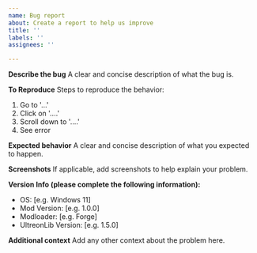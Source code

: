 ```yaml
---
name: Bug report
about: Create a report to help us improve
title: ''
labels: ''
assignees: ''

---
```


**Describe the bug**
A clear and concise description of what the bug is.

**To Reproduce**
Steps to reproduce the behavior:
1. Go to '...'
2. Click on '....'
3. Scroll down to '....'
4. See error

**Expected behavior**
A clear and concise description of what you expected to happen.

**Screenshots**
If applicable, add screenshots to help explain your problem.

**Version Info (please complete the following information):**
 - OS: [e.g. Windows 11]
 - Mod Version: [e.g. 1.0.0]
 - Modloader: [e.g. Forge]
 - UltreonLib Version: [e.g. 1.5.0]

**Additional context**
Add any other context about the problem here.
